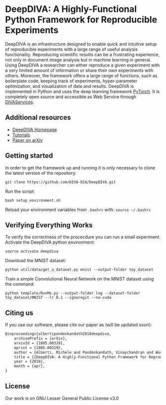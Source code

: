 # DeepDIVA: A Highly-Functional Python Framework for Reproducible Experiments

DeepDIVA is an infrastructure designed to enable quick and intuitive
setup of reproducible experiments with a large range of useful analysis
functionality.
Reproducing scientific results can be a frustrating experience, not only
in document image analysis but in machine learning in general.
Using DeepDIVA a researcher can either reproduce a given experiment with
a very limited amount of information or share their own experiments with
others.
Moreover, the framework offers a large range of functions, such as
boilerplate code, keeping track of experiments, hyper-parameter
optimization, and visualization of data and results.
DeepDIVA is implemented in Python and uses the deep learning framework
[PyTorch](http://pytorch.org/).
It is completely open source and accessible as Web Service through
[DIVAServices](http://divaservices.unifr.ch).

## Additional resources

- [DeepDIVA Homepage](https://diva-dia.github.io/DeepDIVAweb/index.html)
- [Tutorials](https://diva-dia.github.io/DeepDIVAweb/articles.html)
- [Paper on arXiv](https://arxiv.org/abs/1805.00329) 

## Getting started

In order to get the framework up and running it is only necessary to clone the latest version of the repository:

``` shell
git clone https://github.com/DIVA-DIA/DeepDIVA.git
```

Run the script:

``` shell
bash setup_environment.sh
```

Reload your environment variables from `.bashrc` with: `source ~/.bashrc`

## Verifying Everything Works

To verify the correctness of the procecdure you can run a small experiment. Activate the DeepDIVA python environment:

``` shell
source activate deepdiva
```

Download the MNIST dataset:

``` shell
python util/data/get_a_dataset.py mnist --output-folder toy_dataset
```

Train a simple Convolutional Neural Network on the MNIST dataset using the command:

``` shell
python template/RunMe.py --output-folder log --dataset-folder toy_dataset/MNIST --lr 0.1 --ignoregit --no-cuda
```

## Citing us

If you use our software, please cite our paper as (will be updated soon):

``` latex
@inproceedings{albertipondenkandath2018deepdiva,
    archivePrefix = {arXiv},
    arxivId = {1805.00329},
    eprint = {1805.00329},
    author = {Alberti, Michele and Pondenkandath, Vinaychandran and Würsch, Marcel and Ingold, Rolf and Liwicki, Marcus},
    title = {{DeepDIVA: A Highly-Functional Python Framework for Reproducible Experiments}},
    year = {2018},
    month = {apr},
}
```

## License

Our work is on GNU Lesser General Public License v3.0

